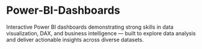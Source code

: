 # Power-BI-Dashboards
Interactive Power BI dashboards demonstrating strong skills in data visualization, DAX, and business intelligence — built to explore data analysis and deliver actionable insights across diverse datasets.
